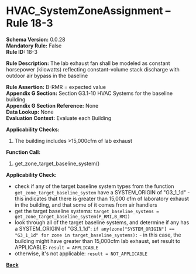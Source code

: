 # HVAC_SystemZoneAssignment – Rule 18-3    
**Schema Version:** 0.0.28  
**Mandatory Rule:** False    
**Rule ID:** 18-3  
 
**Rule Description:** The lab exhaust fan shall be modeled as constant horsepower (kilowatts) reflecting constant-volume stack discharge with outdoor air bypass in the baseline

**Rule Assertion:** B-RMR = expected value                                           
**Appendix G Section:** Section G3.1-10 HVAC Systems for the baseline building  
**Appendix G Section Reference:** None  
**Data Lookup:** None  
**Evaluation Context:** Evaluate each Building   

**Applicability Checks:** 

1. The building includes >15,000cfm of lab exhaust

**Function Call:** 

1. get_zone_target_baseline_system()



**Applicability Check:** 
- check if any of the target baseline system types from the function `get_zone_target_baseline_system` have a SYSTEM_ORIGIN of "G3_1_1d" - this indicates that there is greater than 15,000 cfm of laboratory exhaust in the building, and that some of it comes from air handlers
- get the target baseline systems: `target_baseline_systems = get_zone_target_baseline_system(P_RMI,B_RMI)`
- look through all of the target baseline systems, and determine if any has a SYSTEM_ORIGIN of "G3_1_1d": `if any(zone["SYSTEM_ORIGIN"] == "G3_1_1d" for zone in target_baseline_systems):`
      - in this case, the building might have greater than 15,000cfm lab exhaust, set result to APPLICABLE: `result = APPLICABLE`
- otherwise, it's not applicable: `result = NOT_APPLICABLE`

    


 **[Back](../_toc.md)**
